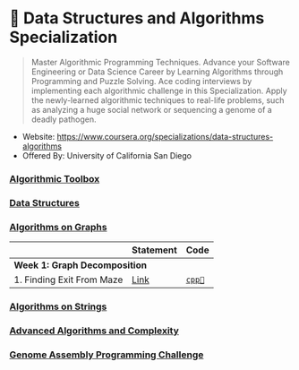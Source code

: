 # 🍨 Data Structures and Algorithms Specialization

> Master Algorithmic Programming Techniques. Advance your Software Engineering or Data Science Career by Learning Algorithms through Programming and Puzzle Solving. Ace coding interviews by implementing each algorithmic challenge in this Specialization. Apply the newly-learned algorithmic techniques to real-life problems, such as analyzing a huge social network or sequencing a genome of a deadly pathogen.

* Website: https://www.coursera.org/specializations/data-structures-algorithms
* Offered By: University of California San Diego

###  [Algorithmic Toolbox](https://www.coursera.org/learn/data-structures?specialization=data-structures-algorithms)

### [Data Structures](https://www.coursera.org/learn/data-structures?specialization=data-structures-algorithms)

### [Algorithms on Graphs](https://www.coursera.org/learn/algorithms-on-graphs?specialization=data-structures-algorithms)

<table>
<thead>
<th></th>
<th>Statement</th>
<th>Code</th>
</thead>
<tbody>
<tr>
<td colspan="3" align="left"><b>Week 1: Graph Decomposition</b></td>
</tr>
<tr>
<td>1. Finding Exit From Maze</td>
<td><a href="../../problems/dsas_aog_week1_graph_decomposition1_1_finding_exit_from_maze/doc/week1_graph_decomposition1.pdf">Link</a></td>
<td>
<a href="../../problems/dsas_aog_week1_graph_decomposition1_1_finding_exit_from_maze/src/main/reachability.cpp"><code>cpp🐀</code></a>
</td>
</tr>
</tbody>
</table>

### [Algorithms on Strings](https://www.coursera.org/learn/algorithms-on-strings?specialization=data-structures-algorithms)

### [Advanced Algorithms and Complexity](https://www.coursera.org/learn/advanced-algorithms-and-complexity?specialization=data-structures-algorithms)

### [Genome Assembly Programming Challenge](https://www.coursera.org/learn/assembling-genomes?specialization=data-structures-algorithms)